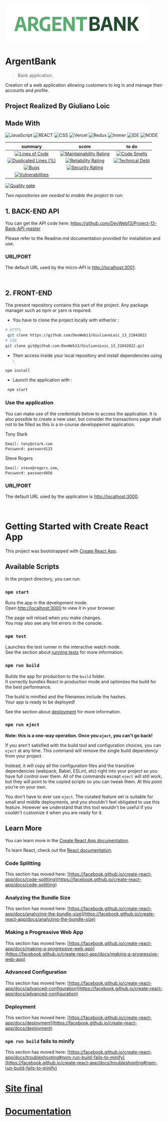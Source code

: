 ![Logo of the project](https://github.com/DevWeb13/giulianoloic_13_21042022/blob/master/public/img/argentBankLogo.png)

# ArgentBank

> Bank application.

Creation of a web application allowing customers to log in and manage their accounts and profile.

## Project Realized By Giuliano Loic

## Made With

![JavaScript](https://img.shields.io/badge/Language-JS-yellow) ![REACT](https://img.shields.io/badge/Framework-React-blue) ![CSS](https://img.shields.io/badge/style-CSS-yellow) ![Vercel](https://img.shields.io/badge/Deploy-Vercel-black) ![Redux](https://img.shields.io/badge/Library-Redux-blueviolet) ![Immer](https://img.shields.io/badge/Library-Immer-blueviolet) ![IDE](https://img.shields.io/badge/IDE-VsCode-blue) ![NODE](https://img.shields.io/badge/Node-v16.13.0-ff69b4)

|                                                                                                              summary                                                                                                               |                                                                                                           score                                                                                                            |                                                                                                      to do                                                                                                      |
| :--------------------------------------------------------------------------------------------------------------------------------------------------------------------------------------------------------------------------------: | :------------------------------------------------------------------------------------------------------------------------------------------------------------------------------------------------------------------------: | :-------------------------------------------------------------------------------------------------------------------------------------------------------------------------------------------------------------: |
|              [![Lines of Code](https://sonarcloud.io/api/project_badges/measure?project=DevWeb13_giulianoloic_13_21042022&metric=ncloc)](https://sonarcloud.io/summary/new_code?id=DevWeb13_giulianoloic_13_21042022)              |  [![Maintainability Rating](https://sonarcloud.io/api/project_badges/measure?project=DevWeb13_giulianoloic_13_21042022&metric=sqale_rating)](https://sonarcloud.io/summary/new_code?id=DevWeb13_giulianoloic_13_21042022)  |  [![Code Smells](https://sonarcloud.io/api/project_badges/measure?project=DevWeb13_giulianoloic_13_21042022&metric=code_smells)](https://sonarcloud.io/summary/new_code?id=DevWeb13_giulianoloic_13_21042022)   |
| [![Duplicated Lines (%)](https://sonarcloud.io/api/project_badges/measure?project=DevWeb13_giulianoloic_13_21042022&metric=duplicated_lines_density)](https://sonarcloud.io/summary/new_code?id=DevWeb13_giulianoloic_13_21042022) | [![Reliability Rating](https://sonarcloud.io/api/project_badges/measure?project=DevWeb13_giulianoloic_13_21042022&metric=reliability_rating)](https://sonarcloud.io/summary/new_code?id=DevWeb13_giulianoloic_13_21042022) | [![Technical Debt](https://sonarcloud.io/api/project_badges/measure?project=DevWeb13_giulianoloic_13_21042022&metric=sqale_index)](https://sonarcloud.io/summary/new_code?id=DevWeb13_giulianoloic_13_21042022) |
|                   [![Bugs](https://sonarcloud.io/api/project_badges/measure?project=DevWeb13_giulianoloic_13_21042022&metric=bugs)](https://sonarcloud.io/summary/new_code?id=DevWeb13_giulianoloic_13_21042022)                   |    [![Security Rating](https://sonarcloud.io/api/project_badges/measure?project=DevWeb13_giulianoloic_13_21042022&metric=security_rating)](https://sonarcloud.io/summary/new_code?id=DevWeb13_giulianoloic_13_21042022)    |                                                                                                                                                                                                                 |
|        [![Vulnerabilities](https://sonarcloud.io/api/project_badges/measure?project=DevWeb13_giulianoloic_13_21042022&metric=vulnerabilities)](https://sonarcloud.io/summary/new_code?id=DevWeb13_giulianoloic_13_21042022)        |                                                                                                                                                                                                                            |

[![Quality gate](https://sonarcloud.io/api/project_badges/quality_gate?project=DevWeb13_giulianoloic_13_21042022)](https://sonarcloud.io/summary/new_code?id=DevWeb13_giulianoloic_13_21042022)

*Two repositories are needed to enable the project to run:*


## 1. BACK-END API

You can get the API code here: <https://github.com/DevWeb13/Project-13-Bank-API-master>

Please refer to the Readme.md documentation provided for installation and use.

### URL/PORT

The default URL used by the micro-API is <http://localhost:3001>.

&nbsp;

## 2. FRONT-END

The present repository contains this part of the project. Any package manager such as npm or yarn is required.

* You have to clone the project locally with either/or :

```bash
# HTTPS
 git clone https://github.com/DevWeb13/GiulianoLoic_13_21042022
# SSH
git clone git@github.com:DevWeb13/GiulianoLoic_13_21042022.git
```

* Then access inside your local repository and install dependencies using :

```bash
npm install
```

* Launch the application with :

```bash
 npm start
 ```

### Use the application

You can make use of the credentials below to access the application.
It is also possible to create a new user, but consider the transactions page shall not to be filled as this is a in-course developpemnt application.

Tony Stark

    Email: tony@stark.com
    Password: password123

Steve Rogers

    Email: steve@rogers.com,
    Password: password456

### URL/PORT

The default URL used by the application is <http://localhost:3000>.

&nbsp;


# Getting Started with Create React App

This project was bootstrapped with [Create React App](https://github.com/facebook/create-react-app).

## Available Scripts

In the project directory, you can run:

### `npm start`

Runs the app in the development mode.\
Open [http://localhost:3000](http://localhost:3000) to view it in your browser.

The page will reload when you make changes.\
You may also see any lint errors in the console.

### `npm test`

Launches the test runner in the interactive watch mode.\
See the section about [running tests](https://facebook.github.io/create-react-app/docs/running-tests) for more information.

### `npm run build`

Builds the app for production to the `build` folder.\
It correctly bundles React in production mode and optimizes the build for the best performance.

The build is minified and the filenames include the hashes.\
Your app is ready to be deployed!

See the section about [deployment](https://facebook.github.io/create-react-app/docs/deployment) for more information.

### `npm run eject`

**Note: this is a one-way operation. Once you `eject`, you can't go back!**

If you aren't satisfied with the build tool and configuration choices, you can `eject` at any time. This command will remove the single build dependency from your project.

Instead, it will copy all the configuration files and the transitive dependencies (webpack, Babel, ESLint, etc) right into your project so you have full control over them. All of the commands except `eject` will still work, but they will point to the copied scripts so you can tweak them. At this point you're on your own.

You don't have to ever use `eject`. The curated feature set is suitable for small and middle deployments, and you shouldn't feel obligated to use this feature. However we understand that this tool wouldn't be useful if you couldn't customize it when you are ready for it.

## Learn More

You can learn more in the [Create React App documentation](https://facebook.github.io/create-react-app/docs/getting-started).

To learn React, check out the [React documentation](https://reactjs.org/).

### Code Splitting

This section has moved here: [https://facebook.github.io/create-react-app/docs/code-splitting](https://facebook.github.io/create-react-app/docs/code-splitting)

### Analyzing the Bundle Size

This section has moved here: [https://facebook.github.io/create-react-app/docs/analyzing-the-bundle-size](https://facebook.github.io/create-react-app/docs/analyzing-the-bundle-size)

### Making a Progressive Web App

This section has moved here: [https://facebook.github.io/create-react-app/docs/making-a-progressive-web-app](https://facebook.github.io/create-react-app/docs/making-a-progressive-web-app)

### Advanced Configuration

This section has moved here: [https://facebook.github.io/create-react-app/docs/advanced-configuration](https://facebook.github.io/create-react-app/docs/advanced-configuration)

### Deployment

This section has moved here: [https://facebook.github.io/create-react-app/docs/deployment](https://facebook.github.io/create-react-app/docs/deployment)

### `npm run build` fails to minify

This section has moved here: [https://facebook.github.io/create-react-app/docs/troubleshooting#npm-run-build-fails-to-minify](https://facebook.github.io/create-react-app/docs/troubleshooting#npm-run-build-fails-to-minify)

# [Site final](https://giulianoloic-13-21042022.vercel.app/)

# [Documentation](https://devweb13.github.io/giulianoloic_13_21042022/)
